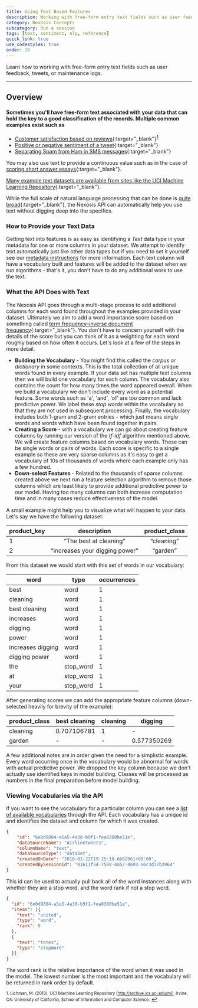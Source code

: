 ```yaml
---
title: Using Text Based Features
description: Working with free-form entry text fields such as user feedback, tweets, or maintenance logs
category: Nexosis Concepts
subcategory: Run a session
tags: [text, sentiment, nlp, reference]
quick_link: true
use_codestyles: true
order: 10
---
```

Learn how to working with free-form entry text fields such as user feedback, tweets, or maintenance logs.

------

## Overview

#### Sometimes you'll have free-form text associated with your data that can hold the key to a good classification of the records. Multiple common examples exist such as

- [Customer satisfaction based on reviews](https://archive.ics.uci.edu/ml/datasets/Amazon+Commerce+reviews+set){:target="_blank"}<sup name="a1">[1](#f1)</sup>
- [Positive or negative sentiment of a tweet](https://www.kaggle.com/c/twitter-airlines-sentiment-analysis){:target="_blank"}
- [Separating Spam from Ham in SMS messages](https://www.kaggle.com/uciml/sms-spam-collection-dataset){:target="_blank"}

You may also use text to provide a continuous value such as in the case of [scoring short answer essays](https://www.kaggle.com/c/asap-aes){:target="_blank"}.

[Many example text datasets are available from sites like the UCI Machine Learning Repository](https://archive.ics.uci.edu/ml/datasets.html?area=&att=&format=&numAtt=&numIns=&sort=nameUp&task=&type=text&view=table){:target="_blank"}.

While the full scale of natural language processing that can be done is [quite broad](https://en.wikipedia.org/wiki/Natural-language_processing){:target="_blank"}, the Nexosis API can automatically help you use text without digging deep into the specifics.

### How to Provide your Text Data
Getting text into features is as easy as identifying a *Text* data type in your metadata for one or more columns in your dataset. We attempt to identify text automatically just like other data types but if you need to set it yourself see our [metadata instructions](http://docs.nexosis.com/guides/column-metadata) for more information. Each text column will have a vocabulary built and features will be added to the dataset when we run algorithms - that's it, you don't have to do any additional work to use the text. 

### What the API Does with Text
The Nexosis API goes through a multi-stage process to add additional columns for each word found throughout the examples provided in your dataset. Ultimately we aim to add a word importance score based on something called [term frequency–inverse document frequency](https://en.wikipedia.org/wiki/Tf%E2%80%93idf){:target="_blank"}. You don't have to concern yourself with the details of the score but you can think of it as a weighting for each word roughly based on how often it occurs. Let's look at a few of the steps in more detail.

- **Building the Vocabulary** - You might find this called the *corpus* or *dictionary* in some contexts. This is the total collection of all unique words found in every example. If your data set has multiple text columns then we will build one vocabulary for each column. The vocabulary also contains the count for how many times the word appeared overall. When we build a vocabulary we don't include every word as a potential feature. Some words such as 'a', 'and', 'of' are too common and lack predictive power. We label these *stop words* within the vocabulary so that they are not used in subsequent processing. Finally, the vocabulary includes both 1-gram and 2-gram entries - which just means single words and words which have been found together in pairs. 
- **Creating a Score** - with a vocabulary we can go about creating feature columns by running our version of the *tf-idf* algorithm mentioned above. We will create feature columns based on vocabulary words. These can be single words or pairs of words. Each score is specific to a single example so these are very sparse columns as it's easy to get a vocabulary of 10s of thousands of words where each example only has a few hundred.
- **Down-select Features** - Related to the thousands of sparse columns created above we next run a feature selection algorithm to remove those columns which are least likely to provide additional predictive power to our model. Having too many columns can both increase computation time and in many cases reduce effectiveness of the model.

<div style="margin:15px 0;">A small example might help you to visualize what will happen to your data. Let's say we have the following dataset:</div>

<table class="table table-striped">
  <thead>
    <tr>
      <th style="text-align: left">product_key</th>
      <th style="text-align: center">description</th>
      <th style="text-align: center">product_class</th>
    </tr>
  </thead>
  <tbody>
    <tr>
      <td style="text-align: left">1</td>
      <td style="text-align: center">“The best at cleaning”</td>
      <td style="text-align: center">“cleaning”</td>
    </tr>
    <tr>
      <td style="text-align: left">2</td>
      <td style="text-align: center">“increases your digging power”</td>
      <td style="text-align: center">“garden”</td>
    </tr>
  </tbody>
</table>

<div style="margin:15px 0;">From this dataset we would start with this set of words in our vocabulary:</div>

<table class="table table-striped">
  <thead>
    <tr>
      <th>word</th>
      <th>type</th>
      <th>occurrences</th>
    </tr>
  </thead>
  <tbody>
    <tr>
      <td>best</td>
      <td>word</td>
      <td>1</td>
    </tr>
    <tr>
      <td>cleaning</td>
      <td>word</td>
      <td>1</td>
    </tr>
    <tr>
      <td>best cleaning</td>
      <td>word</td>
      <td>1</td>
    </tr>
    <tr>
      <td>increases</td>
      <td>word</td>
      <td>1</td>
    </tr>
    <tr>
      <td>digging</td>
      <td>word</td>
      <td>1</td>
    </tr>
    <tr>
      <td>power</td>
      <td>word</td>
      <td>1</td>
    </tr>
    <tr>
      <td>increases digging</td>
      <td>word</td>
      <td>1</td>
    </tr>
    <tr>
      <td>digging power</td>
      <td>word</td>
      <td>1</td>
    </tr>
    <tr>
      <td>the</td>
      <td>stop_word</td>
      <td>1</td>
    </tr>
    <tr>
      <td>at</td>
      <td>stop_word</td>
      <td>1</td>
    </tr>
    <tr>
      <td>your</td>
      <td>stop_word</td>
      <td>1</td>
    </tr>
  </tbody>
</table>

<div style="margin:15px 0;">After generating scores we can add the appropriate feature columns (down-selected heavily for brevity of the example):</div>

<table class="table table-striped">
  <thead>
    <tr>
      <th>product_class</th>
      <th>best cleaning</th>
      <th>cleaning</th>
      <th>digging</th>
    </tr>
  </thead>
  <tbody>
    <tr>
      <td>cleaning</td>
      <td>0.707106781</td>
      <td>1</td>
      <td>-</td>
    </tr>
    <tr>
      <td>garden</td>
      <td>-</td>
      <td>-</td>
      <td>0.577350269</td>
    </tr>
  </tbody>
</table>

<div style="margin-top:15px;">A few additional notes are in order given the need for a simplistic example. Every word occurring once in the vocabulary would be abnormal for words with actual predictive power. We dropped the key column because we don't actually use identified keys in model building. Classes will be processed as numbers in the final preparation before model building.</div>

### Viewing Vocabularies via the API
If you want to see the vocabulary for a particular column you can see a [list of available vocabularies](https://developers.nexosis.com/docs/services/98847a3fbbe64f73aa959d3cededb3af/operations/5a67315badf47c095051206d) through the API. Each vocabulary has a unique id and identifies the dataset and column for which it was created. 

``` json
{
    "id": "6e0d9884-a5a5-4a30-b9f1-fea8380be51e",
    "dataSourceName": "AirlineTweets",
    "columnName": "text",
    "dataSourceType": "dataSet",
    "createdOnDate": "2018-01-22T19:25:18.6662961+00:00",
    "createdBySessionId": "01611f54-7568-4a52-8693-a6c3d77b3964"
}
```
This id can be used to actually pull back all of the word instances along with whether they are a stop word, and the word rank if not a stop word.

``` json
{
  "id": "6e0d9884-a5a5-4a30-b9f1-fea8380be51e",
  "items": [{
    "text": "united",
    "type": "word",
    "rank": 0
  },
  {
    "text": "totes",
    "type": "stopWord"
  }]
}
```
The word rank is the relative importance of the word when it was used in the model. The lowest number is the most important and the vocabulary will be returned in rank order by default.

<span id="f1" style="font-size:.8em">1. Lichman, M. (2013). UCI Machine Learning Repository [http://archive.ics.uci.edu/ml]. Irvine, CA: University of California, School of Information and Computer Science.</span> [↩](#a1)